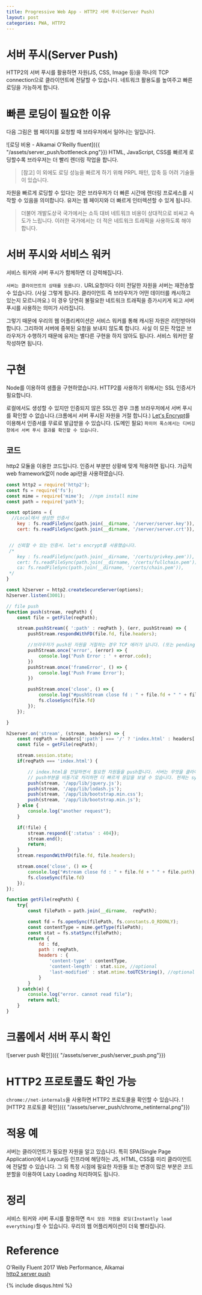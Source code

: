 ```yaml
---
title: Progressive Web App - HTTP2 서버 푸시(Server Push)
layout: post
categories: PWA, HTTP2
---
```

# 서버 푸시(Server Push)
HTTP2의 서버 푸시를 활용하면 자원(JS, CSS, Image 등)을 하나의 TCP connection으로 클라이언트에 전달할 수 있습니다. 네트워크 활용도를 높여주고 빠른 로딩을 가능하게 합니다.

# 빠른 로딩이 필요한 이유
다음 그림은 웹 페이지를 요청할 때 브라우저에서 일어나는 일입니다.

![로딩 비용 - Alkamai O'Reilly fluent]({{ "/assets/server_push/bottleneck.png"}})
HTML, JavaScript, CSS를 빠르게 로딩할수록 브라우저는 더 빨리 렌더링 작업을 합니다.
> [참고] 이 외에도 로딩 성능을 빠르게 하기 위해 PRPL 패턴, 압축 등 어려 기술들이 있습니다.

자원을 빠르게 로딩할 수 있다는 것은 브라우저가 더 빠른 시간에 렌더링 프로세스를 시작할 수 있음을 의미합니다. 유저는 웹 페이지와 더 빠르게 인터렉션할 수 있게 됩니다.

> 더불어 개발도상국 국가에서는 소득 대비 네트워크 비용이 상대적으로 비싸고 속도가 느립니다. 이러한 국가에서는 더 적은 네트워크 트래픽을 사용하도록 해야합니다.

# 서버 푸시와 서비스 워커
서비스 워커와 서버 푸시가 함께하면 더 강력해집니다.

`서버는 클라이언트의 상태를 모릅니다.` URL요청마다 이미 전달한 자원을 서버는 재전송할 수 있습니다. (사실 그렇게 됩니다. 클라이언트 즉 브라우저가 어떤 데이터를 캐시하고 있는지 모르니까요.)
이 경우 당연히 불필요한 네트워크 트래픽을 증가시키게 되고 서버 푸시를 사용하는 의미가 사라집니다.  


그렇기 때문에 우리의 웹 어플리케이션은 서비스 워커를 통해 캐시된 자원은 리턴받아야 합니다. 그리하여 서버에 중복된 요청을 보내지 않도록 합니다.
사실 이 모든 작업은 브라우저가 수행하기 때문에 유저는 별다른 구현을 하지 않아도 됩니다. 서비스 워커만 잘 작성하면 됩니다.

# 구현
Node를 이용하여 샘플을 구현하였습니다. HTTP2를 사용하기 위해서는 SSL 인증서가 필요합니다.

로컬에서도 생성할 수 있지만 인증되지 않은 SSL인 경우 크롬 브라우저에서 서버 푸시를 확인할 수 없습니다.(크롬에서 서버 푸시된 자원을 거절 합니다.)
[Let's Encrypt](https://letsencrypt.org/getting-started/])를 이용해서 인증서를 무료로 발급받을 수 있습니다. (도메인 필요)
`파이어 폭스에서는 디버깅 창에서 서버 푸시 결과를 확인할 수 있습니다.`

## 코드
http2 모듈을 이용한 코드입니다. 인증서 부분만 상황에 맞게 적용하면 됩니다. 가급적 web framework없이 node api만을 사용하였습니다.

```JavaScript
const http2 = require('http2');
const fs = require('fs');
const mime = require('mime');  //npm install mime  
const path = require('path');

const options = {
  //Local에서 생성한 인증서
    key : fs.readFileSync(path.join(__dirname, '/server/server.key')),
    cert: fs.readFileSync(path.join(__dirname, '/server/server.crt')),


 // 신뢰할 수 있는 인증서. let's encrypt를 사용했습니다.
 /*
    key : fs.readFileSync(path.join(__dirname, '/certs/privkey.pem')),
    cert: fs.readFileSync(path.join(__dirname, '/certs/fullchain.pem')),
    ca: fs.readFileSync(path.join(__dirname, '/certs/chain.pem')),
 */
}

const h2server = http2.createSecureServer(options);
h2server.listen(3001);

// file push
function push(stream, reqPath) {
    const file = getFile(reqPath);

    stream.pushStream({ ':path' : reqPath }, (err, pushStream) => {
        pushStream.respondWithFD(file.fd, file.headers);

        //브라우저가 push된 자원을 거절하는 경우 TCP 에러가 납니다. (또는 pending 현상) 확실한 해결법은 찾지 못 했습니다.
        pushStream.once('error', (error) => {
            console.log('Push Error : ' + error.code);
        })
        pushStream.once('frameError', () => {
            console.log('Push Frame Error');
        })

        pushStream.once('close', () => {
            console.log("#pushStream close fd : " + file.fd + " " + file.path);
            fs.closeSync(file.fd)
        });
    });

}

h2server.on('stream', (stream, headers) => {
    const reqPath = headers[':path'] === '/' ? 'index.html' : headers[':path'];
    const file = getFile(reqPath);

    stream.session.state;
    if(reqPath === 'index.html') {

        // index.html을 전달하면서 필요한 자원들을 push합니다. 서버는 무엇을 클라이언트에 전달할지 알고 있어야합니다.
        // push부분을 비동기로 처리하면 더 빠르게 응답을 보낼 수 있습니다. 현재는 sync로 구현
        push(stream, '/app/lib/jquery.js');
        push(stream, '/app/lib/lodash.js');
        push(stream, '/app/lib/bootstrap.min.css');
        push(stream, '/app/lib/bootstrap.min.js');
    } else {
        console.log("another request");
    }

    if(!file) {
        stream.respond({':status' : 404});
        stream.end();
        return;
    }
    stream.respondWithFD(file.fd, file.headers);

    stream.once('close', () => {
        console.log("#stream close fd : " + file.fd + " " + file.path);
        fs.closeSync(file.fd)
    });
});

function getFile(reqPath) {
    try{
        const filePath = path.join(__dirname,  reqPath);

        const fd = fs.openSync(filePath, fs.constants.O_RDONLY);
        const contentType = mime.getType(filePath);
        const stat = fs.statSync(filePath);
        return {
            fd : fd,
            path : reqPath,
            headers : {
                'content-type' : contentType,
                'content-length' : stat.size, //optional
                'last-modified' : stat.mtime.toUTCString(), //optional
            }
        }
    } catch(e) {
        console.log("error. cannot read file");
        return null;
    }
}
```

# 크롬에서 서버 푸시 확인
![server push 확인]({{ "/assets/server_push/server_push.png"}})

# HTTP2 프로토콜도 확인 가능
`chrome://net-internals`을 사용하면 HTTP2 프로토콜을 확인할 수 있습니다.
![HTTP2 프로토콜 확인]({{ "/assets/server_push/chrome_netinternal.png"}})

# 적용 예
서버는 클라이언트가 필요한 자원을 알고 있습니다. 특히 SPA(Single Page Application)에서 Layout등 인프라에 해당하는 JS, HTML, CSS를 미리 클라이언트에 전달할 수 있습니다. 그 외 특정 시점에 필요한 자원들 또는 변경이 많은 부분은 코드 분할을 이용하여 Lazy Loading 처리하여도 됩니다.

# 정리
서비스 워커와 서버 푸시를 활용하면 `즉시 모든 자원을 로딩(Instantly load everything)`할 수 있습니다. 우리의 웹 어플리케이션이 더욱 빨라집니다.

# Reference
O'Reilly Fluent 2017 Web Performance, Alkamai  
[http2 server push](https://www.smashingmagazine.com/2017/04/guide-http2-server-push/)

{% include disqus.html %}
